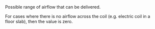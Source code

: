 Possible range of airflow that can be delivered.


<!-- comment -->


For cases where there is no airflow across the coil (e.g. electric coil in a floor slab), then the value is zero.
